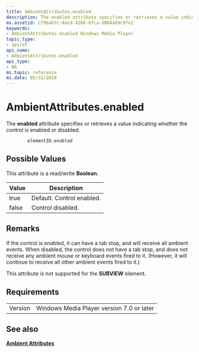 ```yaml
---
title: AmbientAttributes.enabled
description: The enabled attribute specifies or retrieves a value indicating whether the control is enabled or disabled.
ms.assetid: cf96ab7c-8acd-42b6-b7ca-d084a89c97e2
keywords:
- AmbientAttributes.enabled Windows Media Player
topic_type:
- apiref
api_name:
- AmbientAttributes.enabled
api_type:
- NA
ms.topic: reference
ms.date: 05/31/2018
---
```


# AmbientAttributes.enabled

The **enabled** attribute specifies or retrieves a value indicating whether the control is enabled or disabled.

``` syntax
        elementID.enabled
```

## Possible Values

This attribute is a read/write **Boolean**.



| Value | Description               |
|-------|---------------------------|
| true  | Default. Control enabled. |
| false | Control disabled.         |



 

## Remarks

If the control is enabled, it can have a tab stop, and will receive all ambient events. When disabled, the control does not have a tab stop, and does not receive any ambient mouse or keyboard events fired to it. (However, it will continue to receive all other ambient events fired to it.)

This attribute is not supported for the **SUBVIEW** element.

## Requirements



|                    |                                                      |
|--------------------|------------------------------------------------------|
| Version<br/> | Windows Media Player version 7.0 or later<br/> |



## See also

<dl> <dt>

[**Ambient Attributes**](ambient-attributes.md)
</dt> </dl>

 

 





